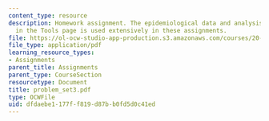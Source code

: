 ```yaml
---
content_type: resource
description: Homework assignment. The epidemiological data and analysis program found
  in the Tools page is used extensively in these assignments.
file: https://ol-ocw-studio-app-production.s3.amazonaws.com/courses/20-102-macroepidemiology-be-102-spring-2005/dfdaebe1177ff819d87bb0fd5d0c41ed_problem_set3.pdf
file_type: application/pdf
learning_resource_types:
- Assignments
parent_title: Assignments
parent_type: CourseSection
resourcetype: Document
title: problem_set3.pdf
type: OCWFile
uid: dfdaebe1-177f-f819-d87b-b0fd5d0c41ed
---
```

